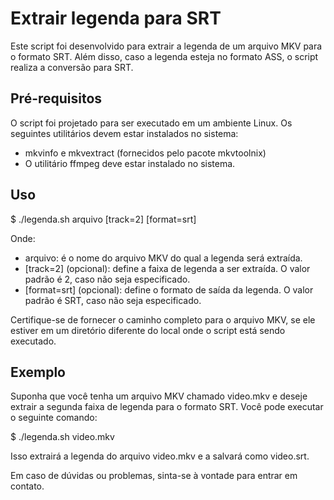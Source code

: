 # Extrair legenda para SRT
Este script foi desenvolvido para extrair a legenda de um arquivo MKV para o formato SRT. Além disso, caso a legenda esteja no formato ASS, o script realiza a conversão para SRT.

## Pré-requisitos
O script foi projetado para ser executado em um ambiente Linux.
Os seguintes utilitários devem estar instalados no sistema:
- mkvinfo e mkvextract (fornecidos pelo pacote mkvtoolnix)
- O utilitário ffmpeg deve estar instalado no sistema.

## Uso
 $ ./legenda.sh arquivo [track=2] [format=srt]
  
Onde:

 - arquivo: é o nome do arquivo MKV do qual a legenda será extraída.
 - [track=2] (opcional): define a faixa de legenda a ser extraída. O valor padrão é 2, caso não seja especificado.
 - [format=srt] (opcional): define o formato de saída da legenda. O valor padrão é SRT, caso não seja especificado.
  
Certifique-se de fornecer o caminho completo para o arquivo MKV, se ele estiver em um diretório diferente do local onde o script está sendo executado.

## Exemplo
Suponha que você tenha um arquivo MKV chamado video.mkv e deseje extrair a segunda faixa de legenda para o formato SRT. Você pode executar o seguinte comando:

$ ./legenda.sh video.mkv

Isso extrairá a legenda do arquivo video.mkv e a salvará como video.srt.

Em caso de dúvidas ou problemas, sinta-se à vontade para entrar em contato.

